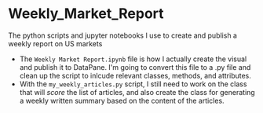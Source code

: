 # Weekly_Market_Report
The python scripts and jupyter notebooks I use to create and publish a weekly report on US markets

- The `Weekly Market Report.ipynb` file is how I actually create the visual and publish it to DataPane. I'm going to convert this file to a .py file and clean up the script to inlcude relevant classes, methods, and attributes. 
- With the `my_weekly_articles.py` script, I still need to work on the class that will *score* the list of articles, and also create the class for generating a weekly written summary based on the content of the articles. 
